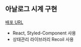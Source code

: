 ## 아날로그 시계 구현
<a href="https://famous-bubblegum-47d572.netlify.app/">배포 URL</a>

- React, Styled-Component 사용
- 상태관리 라이브러리 Recoil 사용

